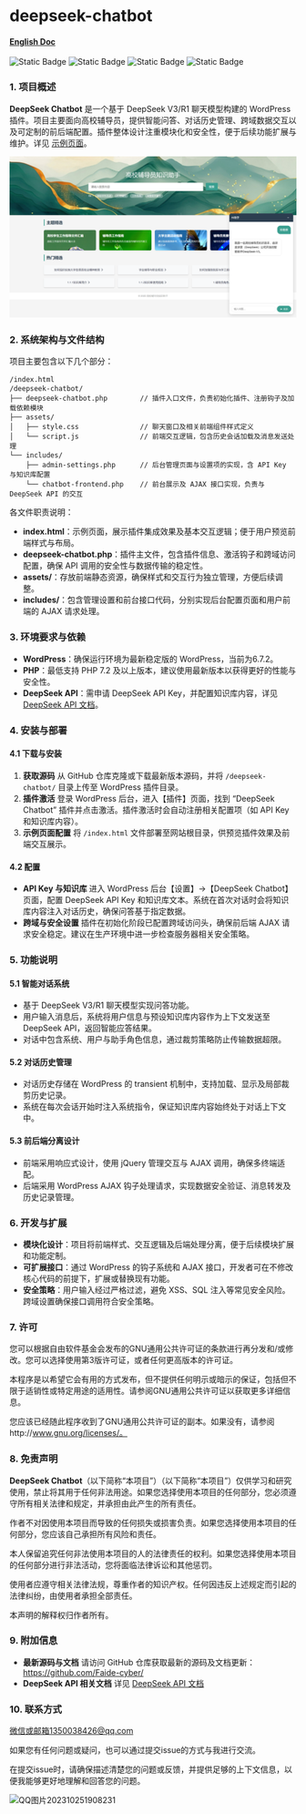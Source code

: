 # deepseek-chatbot

#### [English Doc](https://github.com/Faide-cyber/deepseek-chatbot)

![Static Badge](https://img.shields.io/badge/%40Github-Faide-%2300FFFF) ![Static Badge](https://img.shields.io/badge/PlatForm-Windows-%238c37dc) ![Static Badge](https://img.shields.io/badge/Version-1.0.0-%23e87435) ![Static Badge](https://img.shields.io/badge/License-GNU3.0-%2314bbc1)
### 1. 项目概述

**DeepSeek Chatbot** 是一个基于 DeepSeek V3/R1 聊天模型构建的 WordPress 插件。项目主要面向高校辅导员，提供智能问答、对话历史管理、跨域数据交互以及可定制的前后端配置。插件整体设计注重模块化和安全性，便于后续功能扩展与维护。详见 [示例页面](https://faide.top/model/index.html)。

<img src="https://github.com/Faide-cyber/deepseek-chatbot/blob/main/assets/demo.png" width="600px">

### 2. 系统架构与文件结构

项目主要包含以下几个部分：

```
/index.html
/deepseek-chatbot/
├── deepseek-chatbot.php        // 插件入口文件，负责初始化插件、注册钩子及加载依赖模块
├── assets/
│   ├── style.css               // 聊天窗口及相关前端组件样式定义
│   └── script.js               // 前端交互逻辑，包含历史会话加载及消息发送处理
└── includes/
    ├── admin-settings.php      // 后台管理页面与设置项的实现，含 API Key 与知识库配置
    └── chatbot-frontend.php    // 前台展示及 AJAX 接口实现，负责与 DeepSeek API 的交互
```

各文件职责说明：

- **index.html**：示例页面，展示插件集成效果及基本交互逻辑；便于用户预览前端样式与布局。
- **deepseek-chatbot.php**：插件主文件，包含插件信息、激活钩子和跨域访问配置，确保 API 调用的安全性与数据传输的稳定性。
- **assets/**：存放前端静态资源，确保样式和交互行为独立管理，方便后续调整。
- **includes/**：包含管理设置和前台接口代码，分别实现后台配置页面和用户前端的 AJAX 请求处理。

### 3. 环境要求与依赖

- **WordPress**：确保运行环境为最新稳定版的 WordPress，当前为6.7.2。
- **PHP**：最低支持 PHP 7.2 及以上版本，建议使用最新版本以获得更好的性能与安全性。
- **DeepSeek API**：需申请 DeepSeek API Key，并配置知识库内容，详见 [DeepSeek API 文档](https://api-docs.deepseek.com/zh-cn/api/deepseek-api/)。

### 4. 安装与部署

#### 4.1 下载与安装

1. **获取源码**
    从 GitHub 仓库克隆或下载最新版本源码，并将 `/deepseek-chatbot/` 目录上传至 WordPress 插件目录。
2. **插件激活**
    登录 WordPress 后台，进入【插件】页面，找到 “DeepSeek Chatbot” 插件并点击激活。插件激活时会自动注册相关配置项（如 API Key 和知识库内容）。
3. **示例页面配置**
    将 `/index.html` 文件部署至网站根目录，供预览插件效果及前端交互展示。

#### 4.2 配置

- **API Key 与知识库**
   进入 WordPress 后台【设置】->【DeepSeek Chatbot】页面，配置 DeepSeek API Key 和知识库文本。系统在首次对话时会将知识库内容注入对话历史，确保问答基于指定数据。
- **跨域与安全设置**
   插件在初始化阶段已配置跨域访问头，确保前后端 AJAX 请求安全稳定。建议在生产环境中进一步检查服务器相关安全策略。

### 5. 功能说明

#### 5.1 智能对话系统

- 基于 DeepSeek V3/R1 聊天模型实现问答功能。
- 用户输入消息后，系统将用户信息与预设知识库内容作为上下文发送至 DeepSeek API，返回智能应答结果。
- 对话中包含系统、用户与助手角色信息，通过裁剪策略防止传输数据超限。

#### 5.2 对话历史管理

- 对话历史存储在 WordPress 的 transient 机制中，支持加载、显示及局部裁剪历史记录。
- 系统在每次会话开始时注入系统指令，保证知识库内容始终处于对话上下文中。

#### 5.3 前后端分离设计

- 前端采用响应式设计，使用 jQuery 管理交互与 AJAX 调用，确保多终端适配。
- 后端采用 WordPress AJAX 钩子处理请求，实现数据安全验证、消息转发及历史记录管理。

### 6. 开发与扩展

- **模块化设计**：项目将前端样式、交互逻辑及后端处理分离，便于后续模块扩展和功能定制。
- **可扩展接口**：通过 WordPress 的钩子系统和 AJAX 接口，开发者可在不修改核心代码的前提下，扩展或替换现有功能。
- **安全策略**：用户输入经过严格过滤，避免 XSS、SQL 注入等常见安全风险。跨域设置确保接口调用符合安全策略。

### 7. 许可

您可以根据自由软件基金会发布的GNU通用公共许可证的条款进行再分发和/或修改。您可以选择使用第3版许可证，或者任何更高版本的许可证。

本程序是以希望它会有用的方式发布，但不提供任何明示或暗示的保证，包括但不限于适销性或特定用途的适用性。请参阅GNU通用公共许可证以获取更多详细信息。

您应该已经随此程序收到了GNU通用公共许可证的副本。如果没有，请参阅http://www.gnu.org/licenses/。


### 8. 免责声明

**DeepSeek Chatbot**（以下简称“本项目”）（以下简称“本项目”）仅供学习和研究使用，禁止将其用于任何非法用途。如果您选择使用本项目的任何部分，您必须遵守所有相关法律和规定，并承担由此产生的所有责任。

作者不对因使用本项目而导致的任何损失或损害负责。如果您选择使用本项目的任何部分，您应该自己承担所有风险和责任。

本人保留追究任何非法使用本项目的人的法律责任的权利。如果您选择使用本项目的任何部分进行非法活动，您将面临法律诉讼和其他惩罚。

使用者应遵守相关法律法规，尊重作者的知识产权。任何因违反上述规定而引起的法律纠纷，由使用者承担全部责任。

本声明的解释权归作者所有。

### 9. 附加信息

- **最新源码与文档**
   请访问 GitHub 仓库获取最新的源码及文档更新：https://github.com/Faide-cyber/
- **DeepSeek API 相关文档**
   详见 [DeepSeek API 文档](https://api-docs.deepseek.com/zh-cn/api/deepseek-api/)

### 10. 联系方式

微信或邮箱1350038426@qq.com

如果您有任何问题或疑问，也可以通过提交issue的方式与我进行交流。

在提交issue时，请确保描述清楚您的问题或反馈，并提供足够的上下文信息，以便我能够更好地理解和回答您的问题。


![QQ图片202310251908231](https://github.com/Faide-cyber/MouseCopy/assets/148406475/8b7ac122-d438-4d64-b6d0-330b514e4389)
